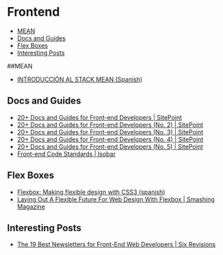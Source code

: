 Frontend
===

- [MEAN](#mean)
- [Docs and Guides](#docs-and-guides)
- [Flex Boxes](#flex-boxes)
- [Interesting Posts](#interesting-posts)

##MEAN
- [INTRODUCCIÓN AL STACK MEAN (Spanish)](http://funnyfrontend.com/introduccion-stack-mean-parte-1/)


## Docs and Guides
- [20+ Docs and Guides for Front-end Developers | SitePoint](http://www.sitepoint.com/20-docs-guides-front-end-developers/)
- [20+ Docs and Guides for Front-end Developers (No. 2) | SitePoint](http://www.sitepoint.com/20-more-docs-guides-front-end-developers/)
- [20+ Docs and Guides for Front-end Developers (No. 3) | SitePoint](http://www.sitepoint.com/another-20-docs-guides-front-end-developers/)
- [20+ Docs and Guides for Front-end Developers (No. 4) | SitePoint](http://www.sitepoint.com/20-docs-guides-front-end-developers-4/)
- [20+ Docs and Guides for Front-end Developers (No. 5) | SitePoint](http://www.sitepoint.com/20-docs-guides-front-end-developers-5/)
- [Front-end Code Standards | Isobar ](http://isobar-idev.github.io/code-standards/)


## Flex Boxes
- [Flexbox: Making flexible design with CSS3 (spanish)](http://www.tutosytips.com/flexbox-creando-disenos-flexibles-con-css/)
- [Laying Out A Flexible Future For Web Design With Flexbox |  Smashing Magazine](http://www.smashingmagazine.com/2015/08/flexible-future-for-web-design-with-flexbox/)


## Interesting Posts
- [The 19 Best Newsletters for Front-End Web Developers | Six Revisions ](http://sixrevisions.com/lists/newsletters-frontend-web-dev/)
